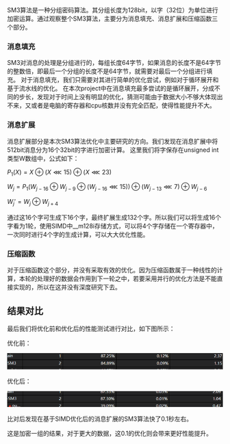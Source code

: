 SM3算法是一种分组密码算法。其分组长度为128bit，以字（32位）为单位进行加密运算。通过观察整个SM3算法，主要分为消息填充、消息扩展和压缩函数三个部分。

### 消息填充

SM3对消息的处理是分组进行的，每组长度64字节，如果消息的长度不是64字节的整数倍，即最后一个分组的长度不是64字节，就需要对最后一个分组进行填充。
对于消息填充，我们只需要对其进行简单的优化尝试，例如对于循环展开和基于流水线的优化。
在本次project中在消息填充最多尝试的是循环展开，分成不同的步长，发现对于时间上没有明显的优化，猜测可能由于数据大小不够大体现出不来，又或者是电脑的寄存器和cpu核数并没有完全匹配，使得性能提升不大。

### 消息扩展

消息扩展部分是本次SM3算法优化中主要研究的方向。我们发现在消息扩展中将512bit消息分为16个32bit的字进行加密计算。
这里我们将字保存在unsigned int类型W数组中，公式如下：

$P_1(X) = X \oplus (X \lll 15)  \oplus (X \lll 23)$

$W_j=P_1(W_{j-16} \oplus W_{j-9} \oplus (W_{j-16} \lll 15)) \oplus (W_{j-13} \lll 7) \oplus W_{j-6}$

$W_j'  = W_j \oplus W_{j+4}$

通过这16个字可生成下16个字，最终扩展生成132个字。所以我们可以将生成16个字看为1轮，使用SIMD中__m128i存储方式，可以将4个字存储在一个寄存器中，一次同时进行4个字的生成计算，可以大大优化性能。

### 压缩函数

对于压缩函数这个部分，并没有采取有效的优化。因为压缩函数属于一种线性的计算，本轮的处理好的数据会作用到下一轮之中，若要采用并行的优化方法是不能直接实现的，所以在这并没有深度研究下去。

## 结果对比

最后我们将优化前和优化后的性能测试进行对比，如下图所示：

优化前：

![image](优化前数据.png)

优化后：

![image](优化后数据.png)

比对后发现在基于SIMD优化后的消息扩展的SM3算法快了0.1秒左右。

这是加密一组的结果，对于更大的数据，这0.1的优化则会带来更好性能提升。
